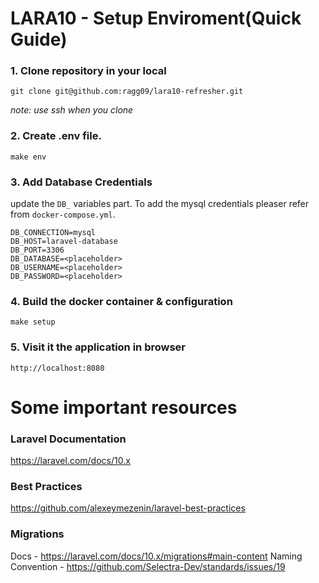 # LARA10 - Setup Enviroment(Quick Guide)

### 1. Clone repository in your local

```
git clone git@github.com:ragg09/lara10-refresher.git
```

_note: use ssh when you clone_

### 2. Create .env file.

```
make env
```

### 3. Add Database Credentials

update the `DB_` variables part. To add the mysql credentials pleaser refer from
`docker-compose.yml`.

```
DB_CONNECTION=mysql
DB_HOST=laravel-database
DB_PORT=3306
DB_DATABASE=<placeholder>
DB_USERNAME=<placeholder>
DB_PASSWORD=<placeholder>
```

### 4. Build the docker container & configuration

```
make setup
```

### 5. Visit it the application in browser

```
http://localhost:8080
```

# Some important resources

### Laravel Documentation

https://laravel.com/docs/10.x

### Best Practices

https://github.com/alexeymezenin/laravel-best-practices

### Migrations

Docs - https://laravel.com/docs/10.x/migrations#main-content
Naming Convention - https://github.com/Selectra-Dev/standards/issues/19
